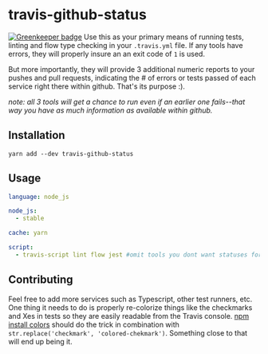 # travis-github-status

[![Greenkeeper badge](https://badges.greenkeeper.io/faceyspacey/travis-github-status.svg)](https://greenkeeper.io/)
Use this as your primary means of running tests, linting and flow type checking
in your `.travis.yml` file. If any tools have errors, they will properly insure an an exit code of `1` is used.

But more importantly, they will provide 3 additional numeric reports to your pushes and pull requests, indicating
the # of errors or tests passed of each service right there within github. That's its purpose :).

*note: all 3 tools will get a chance to run even if an earlier one fails--that way you have as much information as available
within github.*

## Installation
```yarn add --dev travis-github-status```

## Usage
```yml
language: node_js

node_js:
  - stable

cache: yarn

script:
  - travis-script lint flow jest #omit tools you dont want statuses for
```

## Contributing
Feel free to add more services such as Typescript, other test runners, etc. One thing it needs to do
is properly re-colorize things like the checkmarks and Xes in tests so they are easily readable from the Travis
console. [npm install colors](https://www.npmjs.com/package/colors) should do the trick in combination with `str.replace('checkmark', 'colored-chekmark')`.
Something close to that will end up being it.

